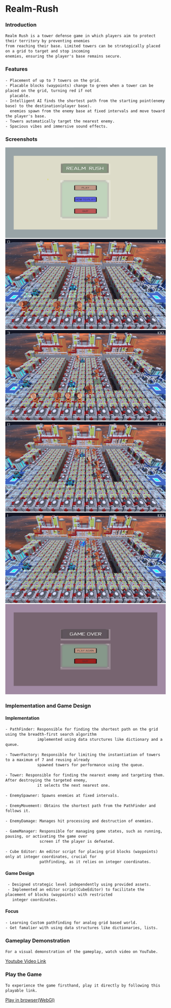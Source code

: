 # Realm-Rush

### Introduction
    Realm Rush is a tower defense game in which players aim to protect their territory by preventing enemies
    from reaching their base. Limited towers can be strategically placed on a grid to target and stop incoming
    enemies, ensuring the player's base remains secure.

### Features
    - Placement of up to 7 towers on the grid.
    - Placable blocks (waypoints) change to green when a tower can be placed on the grid, turning red if not 
      placable.
    - Intelligent AI finds the shortest path from the starting point(enemy base) to the destination(player base).
      enemies spawn from the enemy base at fixed intervals and move toward the player's base.
    - Towers automatically target the nearest enemy.
    - Spacious vibes and immersive sound effects.
    
### Screenshots

   ![StartMenu](./Screenshots/MainMenu.png)
   ![TowerShooting](./Screenshots/TowerShooting.png)
   ![TowerShooting](./Screenshots/TowerShooting4.png)
   ![TowerShooting2](./Screenshots/TowerShooting2.png)
   ![EnemyDestroyed](./Screenshots/EnemyDestroyed.png)
   ![GameOver](./Screenshots/GameOver.png)

   
### Implementation and Game Design
#### Implementation
    - PathFinder: Responsible for finding the shortest path on the grid using the breadth-first search algorithm 
                  implemented using data sturctures like dictionary and a queue.
    
    - TowerFactory: Responsible for limiting the instantiation of towers to a maximum of 7 and reusing already 
                  spawned towers for performance using the queue.
                  
    - Tower: Responsible for finding the nearest enemy and targeting them. After destroying the targeted enemy, 
                  it selects the next nearest one.
             
    - EnemySpawner: Spawns enemies at fixed intervals.
    
    - EnemyMovement: Obtains the shortest path from the PathFinder and follows it.
    
    - EnemyDamage: Manages hit processing and destruction of enemies.
    
    - GameManager: Responsible for managing game states, such as running, pausing, or activating the game over 
                   screen if the player is defeated.
                   
    - Cube Editor: An editor script for placing grid blocks (waypoints) only at integer coordinates, crucial for 
                   pathfinding, as it relies on integer coordinates.

 
 #### Game Design
     - Designed strategic level independently using provided assets.
     - Implemented an editor script(CubeEditor) to facilitate the placement of blocks (waypoints) with restricted 
       integer coordinates.
       
#### Focus
    - Learning Custom pathfinding for analog grid based world.
    - Get famalier with using data structures like dictionaries, lists.
    
### Gameplay Demonstration
    For a visual demonstration of the gameplay, watch video on YouTube.
 [Youtube Video Link](https://youtu.be/cmyqPkxtXsE)

### Play the Game
    To experience the game firsthand, play it directly by following this playable link.
[Play in browser(WebGl)](https://rahul-pargi.itch.io/realm-rush)
